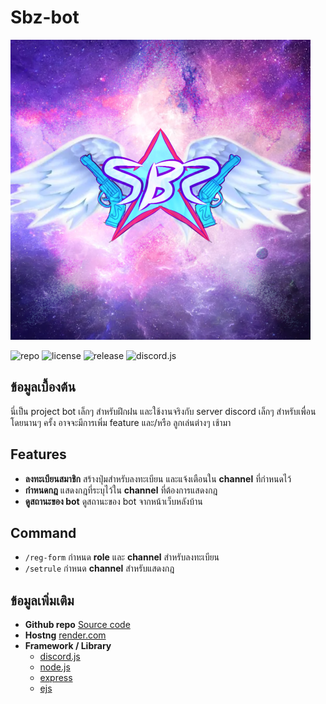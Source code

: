 # **Sbz-bot**

![logo](src/assets/logo%20(Small).png)

![repo](https://img.shields.io/github/last-commit/mr-a360/sbz-bot)
![license](https://img.shields.io/github/license/mr-a360/sbz-bot)
![release](https://img.shields.io/github/release/mr-a360/sbz-bot)
![discord.js](https://img.shields.io/badge/discord.js-14.7.1-green)

## **ข้อมูลเบื้องต้น**

นี่เป็น project bot เล็กๆ สำหรับฝึกฝน และใช้งานจริงกับ server discord เล็กๆ สำหรับเพื่อน โดยนานๆ ครั้ง อาจจะมีการเพิ่ม feature และ/หรือ ลูกเล่นต่างๆ เช้ามา

## **Features**

- **ลงทะเบียนสมาชิก** สร้างปุ่มสำหรับลงทะเบียน และแจ้งเตือนใน **channel** ที่กําหนดไว้
- **กำหนดกฎ** แสดงกฎที่ระบุไว้ใน **channel** ที่ต้องการแสดงกฎ
- **ดูสถานะของ bot** ดูสถานะของ bot จากหน้าเว็บหลังบ้าน

## **Command**

- `/reg-form` กำหนด **role** และ **channel** สำหรับลงทะเบียน
- `/setrule` กำหนด **channel** สำหรับแสดงกฎ

## **ข้อมูลเพิ่มเติม**

- **Github repo** [Source code](https://github.com/mr-a360/sbz-bot)
- **Hostng** [render.com](https://render.com)
- **Framework / Library**
  - [discord.js](https://discord.js.org/)
  - [node.js](https://nodejs.org/en/)
  - [express](https://expressjs.com/)
  - [ejs](https://ejs.co/)
